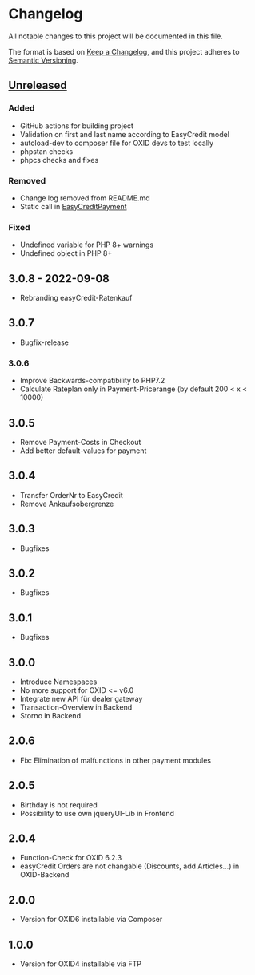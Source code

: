 # Changelog

All notable changes to this project will be documented in this file.

The format is based on [Keep a Changelog](https://keepachangelog.com/en/1.1.0/),
and this project adheres to [Semantic Versioning](https://semver.org/spec/v2.0.0.html).

## [Unreleased]

### Added

- GitHub actions for building project
- Validation on first and last name according to EasyCredit model
- autoload-dev to composer file for OXID devs to test locally
- phpstan checks
- phpcs checks and fixes

### Removed

- Change log removed from README.md
- Static call in [EasyCreditPayment](Core/Domain/EasyCreditPayment.php)

### Fixed

- Undefined variable for PHP 8+ warnings
- Undefined object in PHP 8+

## 3.0.8 - 2022-09-08
- Rebranding easyCredit-Ratenkauf

## 3.0.7
- Bugfix-release

### 3.0.6
- Improve Backwards-compatibility to PHP7.2
- Calculate Rateplan only in Payment-Pricerange (by default 200 < x < 10000)

## 3.0.5
- Remove Payment-Costs in Checkout
- Add better default-values for payment

## 3.0.4
- Transfer OrderNr to EasyCredit
- Remove Ankaufsobergrenze

## 3.0.3
- Bugfixes

## 3.0.2
- Bugfixes

## 3.0.1
- Bugfixes

## 3.0.0
- Introduce Namespaces
- No more support for OXID <= v6.0
- Integrate new API für dealer gateway
- Transaction-Overview in Backend
- Storno in Backend

## 2.0.6
- Fix: Elimination of malfunctions in other payment modules

## 2.0.5
- Birthday is not required
- Possibility to use own jqueryUI-Lib in Frontend

## 2.0.4
- Function-Check for OXID 6.2.3
- easyCredit Orders are not changable (Discounts, add Articles...) in OXID-Backend

## 2.0.0
- Version for OXID6 installable via Composer

## 1.0.0
- Version for OXID4 installable via FTP


[unreleased]: https://github.com/OXIDprojects/easycredit-module/compare/v3.0.8...HEAD